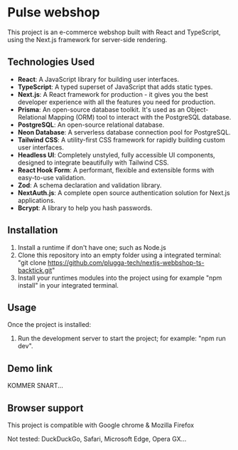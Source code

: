 # Pulse webshop

This project is an e-commerce webshop built with React and TypeScript, using the Next.js framework for server-side rendering.

## Technologies Used

- **React**: A JavaScript library for building user interfaces.
- **TypeScript**: A typed superset of JavaScript that adds static types.
- **Next.js**: A React framework for production - it gives you the best developer experience with all the features you need for production.
- **Prisma**: An open-source database toolkit. It's used as an Object-Relational Mapping (ORM) tool to interact with the PostgreSQL database.
- **PostgreSQL**: An open-source relational database.
- **Neon Database**: A serverless database connection pool for PostgreSQL.
- **Tailwind CSS**: A utility-first CSS framework for rapidly building custom user interfaces.
- **Headless UI**: Completely unstyled, fully accessible UI components, designed to integrate beautifully with Tailwind CSS.
- **React Hook Form**: A performant, flexible and extensible forms with easy-to-use validation.
- **Zod**: A schema declaration and validation library.
- **NextAuth.js**: A complete open source authentication solution for Next.js applications.
- **Bcrypt**: A library to help you hash passwords.

## Installation

1. Install a runtime if don't have one; such as Node.js
2. Clone this repository into an empty folder using a integrated terminal: "git clone https://github.com/plugga-tech/nextjs-webbshop-ts-backtick.git"
3. Install your runtimes modules into the project using for example "npm install" in your integrated terminal.

## Usage

Once the project is installed:

1. Run the development server to start the project; for example: "npm run dev".

## Demo link

KOMMER SNART...

## Browser support

This project is compatible with Google chrome & Mozilla Firefox

Not tested: DuckDuckGo, Safari, Microsoft Edge, Opera GX...
